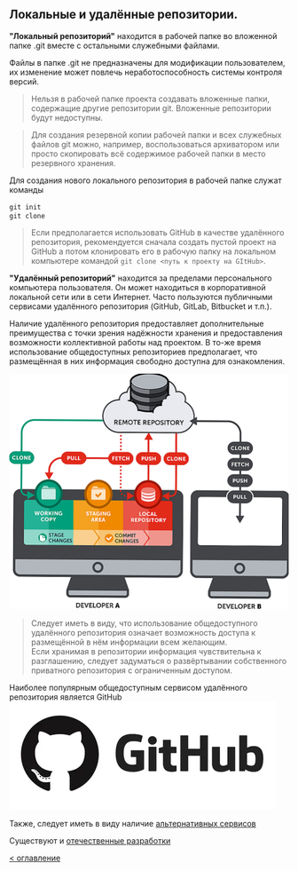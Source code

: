 ## Локальные и удалённые репозитории.

**"Локальный репозиторий"** находится в рабочей папке во вложенной папке .git вместе с остальными служебными файлами. 

Файлы в папке .git не предназначены для модификации пользователем, их изменение может повлечь неработоспособность системы контроля версий.

> Нельзя в рабочей папке проекта создавать вложенные папки, содержащие другие репозитории git. Вложенные репозитории будут недоступны.

> Для создания резервной копии рабочей папки и всех служебных файлов git можно, например, воспользоваться архиватором или просто скопировать всё содержимое рабочей папки в место резервного хранения.

Для создания нового локального репозитория в рабочей папке служат команды 
```
git init
git clone
```

> Если предполагается использовать GitHub в качестве удалённого репозитория, рекомендуется сначала создать пустой проект на GitHub а потом клонировать его в рабочую папку на локальном компьютере командой ```git clone <путь к проекту на GItHub>```.


**"Удалённый репозиторий"** находится за пределами персонального компьютера пользователя. Он может находиться в корпоративной локальной сети или в сети Интернет. Часто пользуются публичными сервисами удалённого репозитория (GitHub, GitLab, Bitbucket и т.п.).

Наличие удалённого репозитория предоставляет дополнительные преимущества с точки зрения надёжности хранения и предоставления возможности коллективной работы над проектом. В то-же время использование общедоступных репозиториев предполагает, что размещённая в них информация свободно доступна для ознакомления.

![](../assets/remote_repo.png "Удалённый репозиторий")

> Следует иметь в виду, что использование общедоступного удалённого репозитория означает возможность доступа к размещённой в нём информации всем желающим.  
> Если хранимая в репозитории информация чувствительна к разглашению, следует задуматься о развёртывании собственного приватного репозитория с ограниченным доступом.

Наиболее популярным общедоступным сервисом удалённого репозитория является GitHub [![GitHub](../assets/github.webp "Сайт GitHub")](https://github.com/)

Также, следует иметь в виду наличие [альтернативных сервисов](https://vc.ru/dev/175025-top-10-alternativ-github-dlya-razmeshcheniya-open-source-proektov?ysclid=lvfarlmc6f583582944)

Существуют и [отечественные разработки](https://habr.com/ru/companies/sberbank/articles/749236/)





[< оглавление](../README.md)

